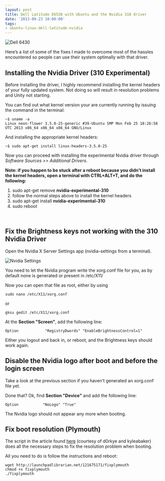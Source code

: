 ```yaml
---
layout: post
title: Dell Latitude E6530 with Ubuntu and the Nvidia 310 driver
date: '2013-09-23 10:00:00'
tags:
- ubuntu-linux-dell-latitude-nvidia
---
```


![Dell 6430](/content/images/2013/Dec/latitude_6430_backlit_keyboard.jpg)

Here’s a list of some of the fixes I made to overcome most of the hassles encountered so people can use their system optimally with that driver.


Installing the Nvidia Driver (310 Experimental)
---

Before installing the driver, I highly recommend installing the kernel headers of your fully updated system. Not doing so will result in resolution problems and Unity not starting.

You can find out what kernel version your are currently running by issuing the command in the terminal:

```
~$ uname -a
Linux neon-flower 3.5.0-25-generic #39-Ubuntu SMP Mon Feb 25 18:26:58 UTC 2013 x86_64 x86_64 x86_64 GNU/Linux
```

And installing the appropriate kernel headers:

```
~$ sudo apt-get install linux-headers-3.5.0-25
```

Now you can proceed with installing the experimental Nvidia driver through *Software Sources >> Additional Drivers*.

**Note: if you happen to be stuck after a reboot because you didn’t install the kernel headers, open a terminal with CTRL+ALT+T, and do the following:**

1. sudo apt-get remove **nvidia-experimental-310**
2. follow the normal steps above to install the kernel headers
3. sudo apt-get install **nvidia-experimental-310**
4. sudo reboot

<p>&nbsp;</p>

Fix the Brightness keys not working with the 310 Nvidia Driver
---

Open the Nvidia X Server Settings app (nvidia-settings from a terminal).

![Nvidia Settings](/content/images/2013/Dec/nvidia_settings.png)

You need to let the Nvidia program write the xorg.conf file for you, as by default none is generated or present in /etc/X11/

Now you can open that file as root, either by using

```
sudo nano /etc/X11/xorg.conf
```

or

```
gksu gedit /etc/X11/xorg.conf
```

At the **Section "Screen"**, add the following line:

```
Option            "RegistryDwords" "EnableBrightnessControl=1"
```

Either you logout and back in, or reboot, and the Brightness keys should work again.


Disable the Nvidia logo after boot and before the login screen
---

Take a look at the previous section if you haven’t generated an xorg.conf file yet.

Done that? Ok, find **Section "Device"** and add the following line:

```
Option           "NoLogo" "True"
```

The Nvidia logo should not appear any more when booting.


Fix boot resolution (Plymouth)
---

The script in the article found [here](http://www.webupd8.org/2010/10/script-to-fix-ubuntu-plymouth-for.html) (courtesy of d0rkye and kyleabaker) does all the necessary steps to fix the resolution problem when booting.

All you need to do is follow the instructions and reboot:

```
wget http://launchpadlibrarian.net/121675171/fixplymouth
chmod +x fixplymouth
./fixplymouth
```